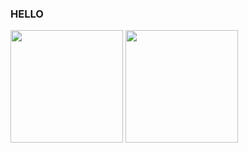 ### HELLO
<img height="180em" src="https://github-readme-stats.vercel.app/api/top-langs/?username=Erick-hora&layout=compact&langs_count=7&theme=dark"/>
<img height="180em" src="(https://github-readme-stats.vercel.app/api?username=Erick-hora&show_icons=true&theme=dark)"/>
